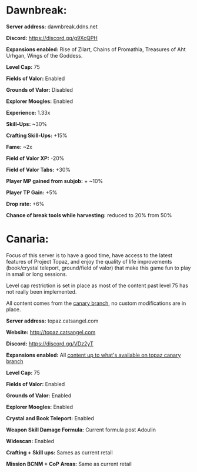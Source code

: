 # Dawnbreak:
**Server address:** dawnbreak.ddns.net

**Discord:** https://discord.gg/g9XcQPH

**Expansions enabled:** Rise of Zilart, Chains of Promathia, Treasures of Aht Urhgan, Wings of the Goddess.

**Level Cap:** 75

**Fields of Valor:** Enabled

**Grounds of Valor:** Disabled

**Explorer Moogles:** Enabled

**Experience:** 1.33x

**Skill-Ups:** ~30%

**Crafting Skill-Ups:** +15%

**Fame:** ~2x

**Field of Valor XP:** -20%

**Field of Valor Tabs:** +30%

**Player MP gained from subjob:** + ~10%

**Player TP Gain:** +5%

**Drop rate:** +6%

**Chance of break tools while harvesting:** reduced to 20% from 50%

# Canaria:
Focus of this server is to have a good time, have access to the latest features of Project Topaz, and enjoy the quality of life improvements (book/crystal teleport, ground/field of valor) that make this game fun to play in small or long sessions.

Level cap restriction is set in place as most of the content past level 75 has not really been implemented.

All content comes from the [canary branch](https://github.com/project-topaz/topaz/tree/canary), no custom modifications are in place.

**Server address:** topaz.catsangel.com

**Website:** http://topaz.catsangel.com

**Discord:** https://discord.gg/VDz2yT

**Expansions enabled:** All [content up to what's available on topaz canary branch](https://github.com/project-topaz/topaz/tree/canary)

**Level Cap:** 75

**Fields of Valor:** Enabled

**Grounds of Valor:** Enabled

**Explorer Moogles:** Enabled

**Crystal and Book Teleport:** Enabled

**Weapon Skill Damage Formula:** Current formula post Adoulin

**Widescan:** Enabled

**Crafting + Skill ups:** Sames as current retail

**Mission BCNM + CoP Areas:** Same as current retail